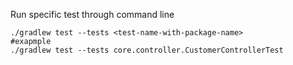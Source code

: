 Run specific test through command line


```
./gradlew test --tests <test-name-with-package-name>
#exapmple
./gradlew test --tests core.controller.CustomerControllerTest
```
